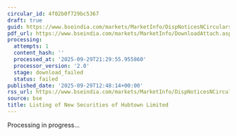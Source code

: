 ```yaml
---
circular_id: 4f02b0f729bc5367
draft: true
guid: https://www.bseindia.com/markets/MarketInfo/DispNoticesNCirculars.aspx?Noticeid={4EDFEA3A-A732-4E69-BD32-EAC835EC92B6}&noticeno=20250929-53&dt=09/29/2025&icount=53&totcount=87&flag=0
pdf_url: https://www.bseindia.com/markets/MarketInfo/DownloadAttach.aspx?id=20250929-53&attachedId=
processing:
  attempts: 1
  content_hash: ''
  processed_at: '2025-09-29T21:29:55.955860'
  processor_version: '2.0'
  stage: download_failed
  status: failed
published_date: '2025-09-29T12:48:14+00:00'
rss_url: https://www.bseindia.com/markets/MarketInfo/DispNoticesNCirculars.aspx?Noticeid={4EDFEA3A-A732-4E69-BD32-EAC835EC92B6}&noticeno=20250929-53&dt=09/29/2025&icount=53&totcount=87&flag=0
source: bse
title: Listing of New Securities of Hubtown Limited
---
```


Processing in progress...
